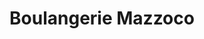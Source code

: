 ---
title: "Boulangerie Mazzoco"
url: /sainte-foy-la-grande/boulangerie-mazzoco/
shop: boulangerie
---
